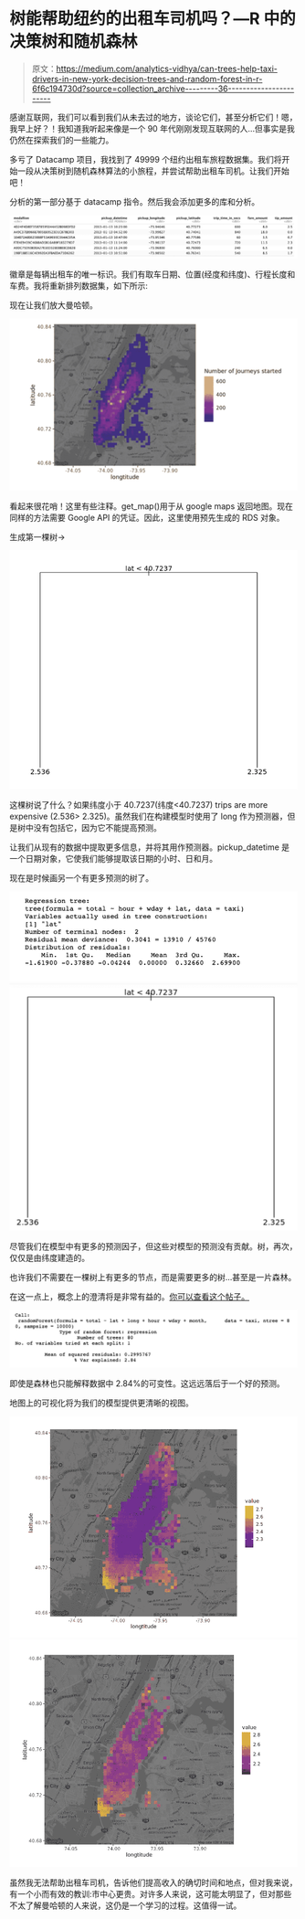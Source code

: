 # 树能帮助纽约的出租车司机吗？—R 中的决策树和随机森林

> 原文：<https://medium.com/analytics-vidhya/can-trees-help-taxi-drivers-in-new-york-decision-trees-and-random-forest-in-r-6f6c194730d?source=collection_archive---------36----------------------->

感谢互联网，我们可以看到我们从未去过的地方，谈论它们，甚至分析它们！嗯，我早上好？！我知道我听起来像是一个 90 年代刚刚发现互联网的人…但事实是我仍然在探索我们的一些能力。

多亏了 Datacamp 项目，我找到了 49999 个纽约出租车旅程数据集。我们将开始一段从决策树到随机森林算法的小旅程，并尝试帮助出租车司机。让我们开始吧！

分析的第一部分基于 datacamp 指令。然后我会添加更多的库和分析。

![](img/fdc7f37705908980136b74a1aa1073d2.png)

徽章是每辆出租车的唯一标识。我们有取车日期、位置(经度和纬度)、行程长度和车费。我将重新排列数据集，如下所示:

现在让我们放大曼哈顿。

![](img/4e25415a9d1fd7905326a58dd2c84d15.png)

看起来很花哨！这里有些注释。get_map()用于从 google maps 返回地图。现在同样的方法需要 Google API 的凭证。因此，这里使用预先生成的 RDS 对象。

生成第一棵树→

![](img/2c6f0065a0c799181000bb04589b6941.png)

这棵树说了什么？如果纬度小于 40.7237(纬度<40.7237) trips are more expensive (2.536> 2.325)。虽然我们在构建模型时使用了 long 作为预测器，但是树中没有包括它，因为它不能提高预测。

让我们从现有的数据中提取更多信息，并将其用作预测器。pickup_datetime 是一个日期对象，它使我们能够提取该日期的小时、日和月。

现在是时候画另一个有更多预测的树了。

![](img/fb352f4a01d5173755c59f1c1764bdaa.png)![](img/02a8af325786df6967311326b563657f.png)

尽管我们在模型中有更多的预测因子，但这些对模型的预测没有贡献。树，再次，仅仅是由纬度建造的。

也许我们不需要在一棵树上有更多的节点，而是需要更多的树…甚至是一片森林。

在这一点上，概念上的澄清将是非常有益的。[你可以查看这个帖子。](https://towardsdatascience.com/understanding-random-forest-58381e0602d2)

![](img/1def37e12dd2f4d5e1c33be6b27d36ac.png)

即使是森林也只能解释数据中 2.84%的可变性。这远远落后于一个好的预测。

地图上的可视化将为我们的模型提供更清晰的视图。

![](img/493555f1089311c3ce1491ab55925e4d.png)![](img/576fc77059289da718e8ffa1051ecdf2.png)

虽然我无法帮助出租车司机，告诉他们提高收入的确切时间和地点，但对我来说，有一个小而有效的教训:市中心更贵。对许多人来说，这可能太明显了，但对那些不太了解曼哈顿的人来说，这仍是一个学习的过程。这值得一试。